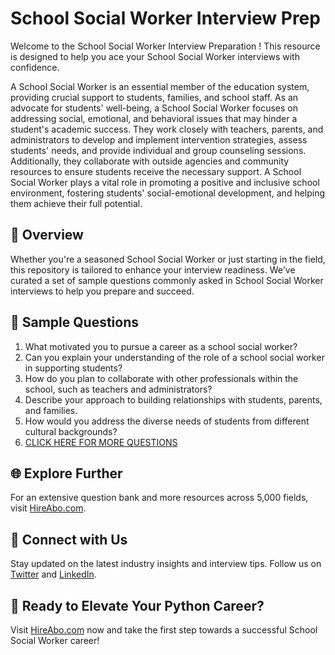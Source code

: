 # School Social Worker Interview Prep

Welcome to the School Social Worker Interview Preparation ! This resource is designed to help you ace your School Social Worker interviews with confidence.

A School Social Worker is an essential member of the education system, providing crucial support to students, families, and school staff. As an advocate for students' well-being, a School Social Worker focuses on addressing social, emotional, and behavioral issues that may hinder a student's academic success. They work closely with teachers, parents, and administrators to develop and implement intervention strategies, assess students' needs, and provide individual and group counseling sessions. Additionally, they collaborate with outside agencies and community resources to ensure students receive the necessary support. A School Social Worker plays a vital role in promoting a positive and inclusive school environment, fostering students' social-emotional development, and helping them achieve their full potential.

## 🚀 Overview

Whether you're a seasoned School Social Worker or just starting in the field, this repository is tailored to enhance your interview readiness. We've curated a set of sample questions commonly asked in School Social Worker interviews to help you prepare and succeed.

## 📝 Sample Questions

1. What motivated you to pursue a career as a school social worker?
2. Can you explain your understanding of the role of a school social worker in supporting students?
3. How do you plan to collaborate with other professionals within the school, such as teachers and administrators?
4. Describe your approach to building relationships with students, parents, and families.
5. How would you address the diverse needs of students from different cultural backgrounds?
6. [CLICK HERE FOR MORE QUESTIONS](https://hireabo.com/job/4_2_10/School%20Social%20Worker)

## 🌐 Explore Further

For an extensive question bank and more resources across 5,000 fields, visit [HireAbo.com](https://www.hireabo.com).

## 📱 Connect with Us

Stay updated on the latest industry insights and interview tips. Follow us on [Twitter](https://twitter.com/hireabo) and [LinkedIn](https://www.linkedin.com/in/hire-abo-3609972a8/).

## 🚀 Ready to Elevate Your Python Career?

Visit [HireAbo.com](https://www.hireabo.com) now and take the first step towards a successful School Social Worker career!